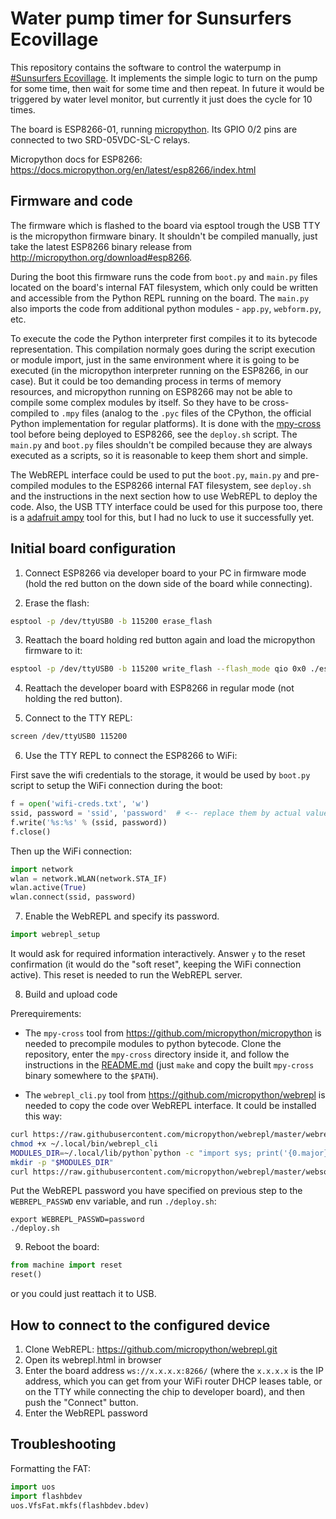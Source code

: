 Water pump timer for Sunsurfers Ecovillage
==========================================

This repository contains the software to control the waterpump in [#Sunsurfers
Ecovillage](http://sunsurfers.ru/projects/eco-village-georgia/). It implements
the simple logic to turn on the pump for some time, then wait for some time and
then repeat. In future it would be triggered by water level monitor, but
currently it just does the cycle for 10 times.

The board is ESP8266-01, running [micropython](http://micropython.org/). Its
GPIO 0/2 pins are connected to two SRD-05VDC-SL-C relays.

Micropython docs for ESP8266: https://docs.micropython.org/en/latest/esp8266/index.html

Firmware and code
-----------------

The firmware which is flashed to the board via esptool trough the USB TTY is
the micropython firmware binary. It shouldn't be compiled manually, just take
the latest ESP8266 binary release from http://micropython.org/download#esp8266.

During the boot this firmware runs the code from `boot.py` and `main.py` files
located on the board's internal FAT filesystem, which only could be written and
accessible from the Python REPL running on the board. The `main.py` also
imports the code from additional python modules - `app.py`, `webform.py`, etc.

To execute the code the Python interpreter first compiles it to its bytecode
representation. This compilation normaly goes during the script execution or
module import, just in the same environment where it is going to be executed
(in the micropython interpreter running on the ESP8266, in our case).  But it
could be too demanding process in terms of memory resources, and micropython
running on ESP8266 may not be able to compile some complex modules by itself.
So they have to be cross-compiled to `.mpy` files (analog to the `.pyc` files
of the CPython, the official Python implementation for regular platforms). It
is done with the
[mpy-cross](https://github.com/micropython/micropython/tree/master/mpy-cross)
tool before being deployed to ESP8266, see the `deploy.sh` script. The
`main.py` and `boot.py` files shouldn't be compiled because they are always
executed as a scripts, so it is reasonable to keep them short and simple.

The WebREPL interface could be used to put the `boot.py`, `main.py` and
pre-compiled modules to the ESP8266 internal FAT filesystem, see `deploy.sh`
and the instructions in the next section how to use WebREPL to deploy the code.
Also, the USB TTY interface could be used for this purpose too, there is a
[adafruit ampy](https://github.com/adafruit/ampy) tool for this, but I had no
luck to use it successfully yet.

Initial board configuration
---------------------------

1. Connect ESP8266 via developer board to your PC in firmware mode (hold the
   red button on the down side of the board while connecting).

2. Erase the flash:

```bash
esptool -p /dev/ttyUSB0 -b 115200 erase_flash
```

3. Reattach the board holding red button again and load the micropython firmware to it:

```bash
esptool -p /dev/ttyUSB0 -b 115200 write_flash --flash_mode qio 0x0 ./esp8266-20180511-v1.9.4.bin
```

4. Reattach the developer board with ESP8266 in regular mode (not holding the red button).

5. Connect to the TTY REPL:

```bash
screen /dev/ttyUSB0 115200
```

6. Use the TTY REPL to connect the ESP8266 to WiFi:

First save the wifi credentials to the storage, it would be used by `boot.py`
script to setup the WiFi connection during the boot:

```python
f = open('wifi-creds.txt', 'w')
ssid, password = 'ssid', 'password'  # <-- replace them by actual values
f.write('%s:%s' % (ssid, password))
f.close()
```

Then up the WiFi connection:

```python
import network
wlan = network.WLAN(network.STA_IF)
wlan.active(True)
wlan.connect(ssid, password)
```

7. Enable the WebREPL and specify its password.

```python
import webrepl_setup
```

It would ask for required information interactively. Answer `y` to the reset
confirmation (it would do the "soft reset", keeping the WiFi connection
active). This reset is needed to run the WebREPL server.

8. Build and upload code

Prerequirements:

* The `mpy-cross` tool from https://github.com/micropython/micropython is
  needed to precompile modules to python bytecode. Clone the repository, enter
the `mpy-cross` directory inside it, and follow the instructions in the
[README.md](https://github.com/micropython/micropython/blob/master/mpy-cross/README.md)
(just `make` and copy the built `mpy-cross` binary somewhere to the `$PATH`).

* The `webrepl_cli.py` tool from https://github.com/micropython/webrepl is
  needed to copy the code over WebREPL interface. It could be installed this way:

```bash
curl https://raw.githubusercontent.com/micropython/webrepl/master/webrepl_cli.py > ~/.local/bin/webrepl_cli
chmod +x ~/.local/bin/webrepl_cli
MODULES_DIR=~/.local/lib/python`python -c "import sys; print('{0.major}.{0.minor}'.format(sys.version_info))"`/site-packages
mkdir -p "$MODULES_DIR"
curl https://raw.githubusercontent.com/micropython/webrepl/master/websocket_helper.py > "$MODULES_DIR/websocket_helper.py"
```

Put the WebREPL password you have specified on previous step to the
`WEBREPL_PASSWD` env variable, and run `./deploy.sh`:

```
export WEBREPL_PASSWD=password
./deploy.sh
```

9. Reboot the board:

```python
from machine import reset
reset()
```

or you could just reattach it to USB.

How to connect to the configured device
---------------------------------------

1. Clone WebREPL: https://github.com/micropython/webrepl.git
2. Open its webrepl.html in browser
3. Enter the board address `ws://x.x.x.x:8266/` (where the `x.x.x.x` is the IP
   address, which you can get from your WiFi router DHCP leases table, or on
   the TTY while connecting the chip to developer board), and then push the
   "Connect" button.
4. Enter the WebREPL password

Troubleshooting
---------------

Formatting the FAT:

```python
import uos
import flashbdev
uos.VfsFat.mkfs(flashbdev.bdev)
```
